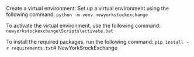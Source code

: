 Create a virtual environment: Set up a virtual environment using the following command:
``
python -m venv newyorkstockexchange
``

To activate the virtual environment, use the following command:
``
newyorkstockexchange\Scripts\activate.bat
``

To install the required packages, run the following command:
``
pip install -r requirements.txt
``# NewYorkSrockExchange
